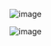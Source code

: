 ![image](https://github.com/user-attachments/assets/6936da54-a6db-4009-b972-840699759cbc)

![image](https://github.com/user-attachments/assets/d37f9f49-f20b-4a4d-b64f-4ea021bec5ea)
